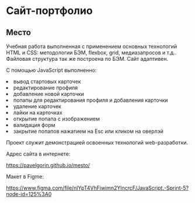 # Сайт-портфолио
## Место
Учебная работа выполненная с применением основных технологий HTML и CSS: методологии 
БЭМ, flexbox, grid, медиазапросов и т.д.. Файловая структура так же построена по БЭМ. Сайт адаптивен.

С помощью JavaScript выполненно:


<li> вывод стартовых карточек
<li> редактирование профиля
<li> добавление новой карточки
<li> попапы для редактирования профиля и добавления карточки
<li> удаление карточек
<li> лайки на карточках
<li> открытие попапа с изображением
<li> валидация форм
<li> закрытие попапов нажатием на Esc или кликом на оверлэй

Проект служит демонстрацией освоенных технологий web-разработки.

Адрес сайта в интернете:

https://pavelgorin.github.io/mesto/

Макет в Figme:

https://www.figma.com/file/nlYpT4VhFiwimn2YlncrcF/JavaScript.-Sprint-5?node-id=125%3A0 


